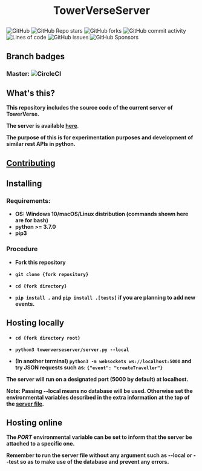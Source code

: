 # <p align="center">**TowerVerseServer**</p>
![GitHub](https://img.shields.io/github/license/TowerVerse/towerverseserver) ![GitHub Repo stars](https://img.shields.io/github/stars/TowerVerse/towerverseserver?style=social) ![GitHub forks](https://img.shields.io/github/forks/TowerVerse/towerverseserver?style=social) ![GitHub commit activity](https://img.shields.io/github/commit-activity/m/TowerVerse/towerverseserver) ![Lines of code](https://img.shields.io/tokei/lines/github/TowerVerse/towerverseserver?branch=master)
![GitHub issues](https://img.shields.io/github/issues/TowerVerse/towerverseserver) ![GitHub Sponsors](https://img.shields.io/github/sponsors/TowerVerse)

## Branch badges

### Master: ![CircleCI](https://circleci.com/gh/TowerVerse/towerverseserver.svg?branch=master&style=shield)

## What's this?

**This repository includes the source code of the current server of TowerVerse.**

**The server is available [here](https://towerverse.herokuapp.com)**.

**The purpose of this is for experimentation purposes and development of similar rest APIs in python.**

## [Contributing](https://github.com/TowerVerse/towerverseserver/blob/master/CONTRIBUTING.md)

## Installing

### Requirements:

- **OS: Windows 10/macOS/Linux distribution (commands shown here are for bash)**
- **python >= 3.7.0**
- **pip3**

### Procedure

- **Fork this repository**

- **```git clone {fork repository}```**

- **```cd {fork directory}```**

- **```pip install .``` and ```pip install .[tests]``` if you are planning to add new events.**

## Hosting locally

- **```cd {fork directory root}```**

- **```python3 towerverseserver/server.py --local```**

- **(In another terminal) ```python3 -m websockets ws://localhost:5000``` and try JSON requests such as: ```{"event": "createTraveller"}```**

**The server will run on a designated port (5000 by default) at localhost.**

**Note: Passing --local means no database will be used. Otherwise set the environmental variables described in the extra information at the top of the [server file](https://github.com/TowerVerse/towerverseserver/blob/master/towerverseserver/server.py).**

## Hosting online

**The *PORT* environmental variable can be set to inform that the server be attached to a specific one.**

**Remember to run the server file without any argument such as --local or --test so as to make use of the database and prevent any errors.**
